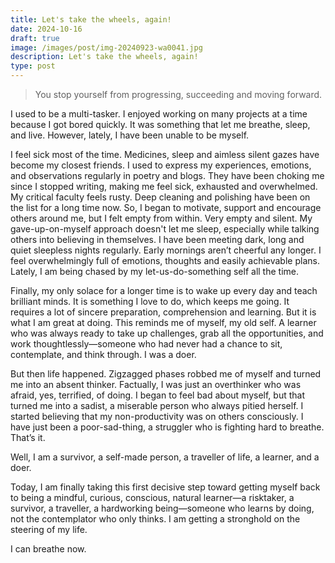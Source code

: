 ```yaml
---
title: Let's take the wheels, again!
date: 2024-10-16
draft: true
image: /images/post/img-20240923-wa0041.jpg
description: Let's take the wheels, again!
type: post
---
```

> You stop yourself from progressing, succeeding and moving forward.

I used to be a multi-tasker. I enjoyed working on many projects at a time because I got bored quickly. It was something that let me breathe, sleep, and live. However, lately, I have been unable to be myself.

I feel sick most of the time. Medicines, sleep and aimless silent gazes have become my closest friends. I used to express my experiences, emotions, and observations regularly in poetry and blogs. They have been choking me since I stopped writing, making me feel sick, exhausted and overwhelmed. My critical faculty feels rusty. Deep cleaning and polishing have been on the list for a long time now. So, I began to motivate, support and encourage others around me, but I felt empty from within. Very empty and silent. My gave-up-on-myself approach doesn't let me sleep, especially while talking others into believing in themselves. I have been meeting dark, long and quiet sleepless nights regularly. Early mornings aren’t cheerful any longer. I feel overwhelmingly full of emotions, thoughts and easily achievable plans. Lately, I am being chased by my let-us-do-something self all the time.

Finally, my only solace for a longer time is to wake up every day and teach brilliant minds. It is something I love to do, which keeps me going. It requires a lot of sincere preparation, comprehension and learning. But it is what I am great at doing. This reminds me of myself, my old self. A learner who was always ready to take up challenges, grab all the opportunities, and work thoughtlessly—someone who had never had a chance to sit, contemplate, and think through. I was a doer.

But then life happened. Zigzagged phases robbed me of myself and turned me into an absent thinker. Factually, I was just an overthinker who was afraid, yes, terrified, of doing. I began to feel bad about myself, but that turned me into a sadist, a miserable person who always pitied herself. I started believing that my non-productivity was on others consciously. I have just been a poor-sad-thing, a struggler who is fighting hard to breathe. That’s it.

Well, I am a survivor, a self-made person, a traveller of life, a learner, and a doer. 

Today, I am finally taking this first decisive step toward getting myself back to being a mindful, curious, conscious, natural learner—a risktaker, a survivor, a traveller, a hardworking being—someone who learns by doing, not the contemplator who only thinks. I am getting a stronghold on the steering of my life. 

I can breathe now.
